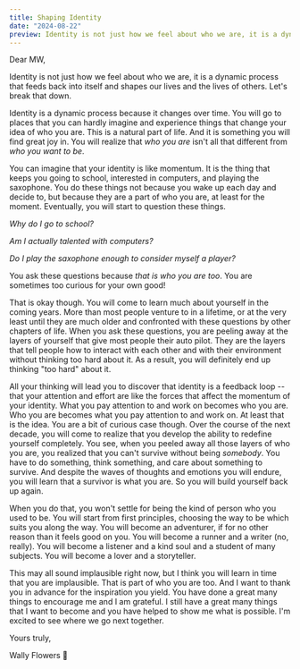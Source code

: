 ```yaml
---
title: Shaping Identity
date: "2024-08-22"
preview: Identity is not just how we feel about who we are, it is a dynamic process that feeds back into itself and shapes our lives and the lives of others. Let's break that down.
---
```

Dear MW,

Identity is not just how we feel about who we are, it is a dynamic process that feeds back into itself and shapes our lives and the lives of others. Let's break that down.

Identity is a dynamic process because it changes over time. You will go to places that you can hardly imagine and experience things that change your idea of who you are. This is a natural part of life. And it is something you will find great joy in. You will realize that *who you are* isn't all that different from *who you want to be*.

You can imagine that your identity is like momentum. It is the thing that keeps you going to school, interested in computers, and playing the saxophone. You do these things not because you wake up each day and decide to, but because they are a part of who you are, at least for the moment. Eventually, you will start to question these things.

*Why do I go to school?*

*Am I actually talented with computers?*

*Do I play the saxophone enough to consider myself a player?*

You ask these questions because *that is who you are too*. You are sometimes too curious for your own good!

That is okay though. You will come to learn much about yourself in the coming years. More than most people venture to in a lifetime, or at the very least until they are much older and confronted with these questions by other chapters of life. When you ask these questions, you are peeling away at the layers of yourself that give most people their auto pilot. They are the layers that tell people how to interact with each other and with their environment without thinking too hard about it. As a result, you will definitely end up thinking "too hard" about it.

All your thinking will lead you to discover that identity is a feedback loop -- that your attention and effort are like the forces that affect the momentum of your identity. What you pay attention to and work on becomes who you are. Who you are becomes what you pay attention to and work on. At least that is the idea. You are a bit of curious case though. Over the course of the next decade, you will come to realize that you develop the ability to redefine yourself completely. You see, when you peeled away all those layers of who you are, you realized that you can't survive without being *somebody*. You have to do something, think something, and care about something to survive. And despite the waves of thoughts and emotions you will endure, you will learn that a survivor is what you are. So you will build yourself back up again.

When you do that, you won't settle for being the kind of person who you used to be. You will start from first principles, choosing the way to be which suits you along the way. You will become an adventurer, if for no other reason than it feels good on you. You will become a runner and a writer (no, really). You will become a listener and a kind soul and a student of many subjects. You will become a lover and a storyteller.

This may all sound implausible right now, but I think you will learn in time that you are implausible. That is part of who you are too. And I want to thank you in advance for the inspiration you yield. You have done a great many things to encourage me and I am grateful. I still have a great many things that I want to become and you have helped to show me what is possible. I'm excited to see where we go next together.

Yours truly,

Wally Flowers 🌺
